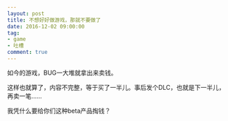 ```yaml
---
layout: post
title: 不想好好做游戏，那就不要做了
date: 2016-12-02 09:00:00
tag:
- game
- 吐槽
comment: true
---
```


如今的游戏，BUG一大堆就拿出来卖钱。

这样也就算了，内容不完整，等于买了一半儿。事后发个DLC，也就是下一半儿，再卖一笔……

我凭什么要给你们这种beta产品掏钱？
